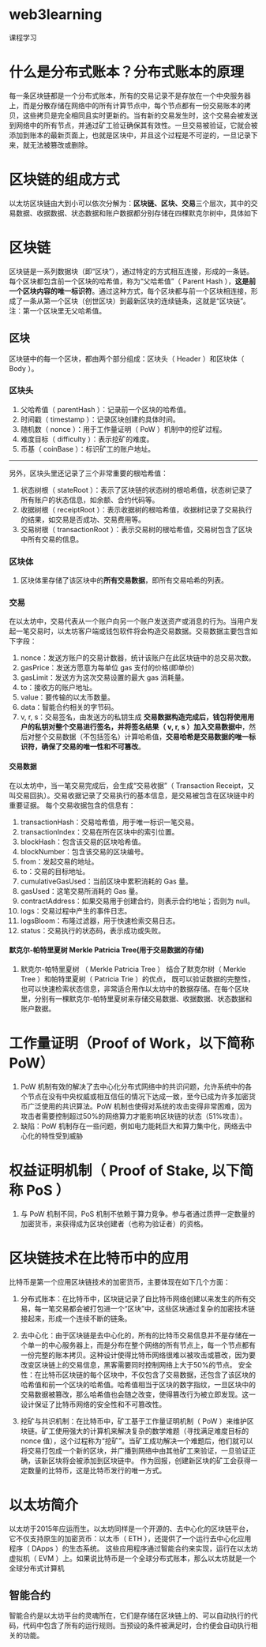 # web3learning
课程学习

# 什么是分布式账本？分布式账本的原理
每一条区块链都是一个分布式账本，所有的交易记录不是存放在一个中央服务器上，而是分散存储在网络中的所有计算节点中，每个节点都有一份交易账本的拷贝，这些拷贝是完全相同且实时更新的。当有新的交易发生时，这个交易会被发送到网络中的所有节点，并通过矿工验证确保其有效性。一旦交易被验证，它就会被添加到账本的最新页面上，也就是区块中，并且这个过程是不可逆的，一旦记录下来，就无法被篡改或删除。

# 区块链的组成方式
以太坊区块链由大到小可以依次分解为：**区块链、区块、交易**三个层次，其中的交易数据、收据数据、状态数据和账户数据都分别存储在四棵默克尔树中，具体如下

# 区块链
区块链是一系列数据块（即“区块”），通过特定的方式相互连接，形成的一条链。每个区块都包含前一个区块的哈希值，称为“父哈希值”（ Parent Hash ），**这是前一个区块内容的唯一标识符**。通过这种方式，每个区块都与前一个区块相连接，形成了一条从第一个区块（创世区块）到最新区块的连续链条，这就是“区块链”。注：第一个区块里无父哈希值。

## 区块
区块链中的每一个区块，都由两个部分组成：区块头（ Header ）和区块体（ Body ）。

### 区块头

1. 父哈希值（ parentHash ）：记录前一个区块的哈希值。
2. 时间戳（ timestamp ）：记录区块创建的具体时间。
3. 随机数（ nonce ）：用于工作量证明（ PoW ）机制中的挖矿过程。
4. 难度目标（ difficulty ）：表示挖矿的难度。
5. 币基（ coinBase ）：标识矿工的账户地址。
*********************************************
另外，区块头里还记录了三个非常重要的根哈希值：
1. 状态树根（ stateRoot ）：表示了区块链的状态树的根哈希值，状态树记录了所有账户的状态信息，如余额、合约代码等。
2. 收据树根（ receiptRoot ）：表示收据树的根哈希值，收据树记录了交易执行的结果，如交易是否成功、交易费用等。
3. 交易树根（ transactionRoot ）：表示交易树的根哈希值，交易树包含了区块中所有交易的信息。

### 区块体
1. 区块体里存储了该区块中的**所有交易数据**，即所有交易哈希的列表。

### 交易
在以太坊中，交易代表从一个账户向另一个账户发送资产或消息的行为。当用户发起一笔交易时，以太坊客户端或钱包软件将会构造交易数据。交易数据主要包含如下字段：
1. nonce：发送方账户的交易计数器，统计该账户在此区块链中的总交易次数。
2. gasPrice：发送方愿意为每单位 gas 支付的价格(即单价)
3. gasLimit：发送方为这次交易设置的最大 gas 消耗量。
4. to：接收方的账户地址。
5. value：要传输的以太币数量。
6. data：智能合约相关的字节码。
7. v, r, s：交易签名，由发送方的私钥生成
**交易数据构造完成后，钱包将使用用户的私钥对整个交易进行签名，并将签名结果（ v, r, s ）加入交易数据中**，然后对整个交易数据（不包括签名）计算哈希值，**交易哈希是交易数据的唯一标识符，确保了交易的唯一性和不可篡改**。

#### 交易数据
在以太坊中，当一笔交易完成后，会生成“交易收据”（ Transaction Receipt，又叫交易回执）。交易收据记录了交易执行的基本信息，是交易被包含在区块链中的重要证据。
每个交易收据包含的信息有：
1. transactionHash：交易哈希值，用于唯一标识一笔交易。
2. transactionIndex：交易在所在区块中的索引位置。
3. blockHash：包含该交易的区块哈希值。
4. blockNumber：包含该交易的区块编号。
5. from：发起交易的地址。
6. to：交易的目标地址。
7. cumulativeGasUsed：当前区块中累积消耗的 Gas 量。
8. gasUsed：这笔交易所消耗的 Gas 量。
9. contractAddress：如果交易用于创建合约，则表示合约地址；否则为 null。
10. logs：交易过程中产生的事件日志。
11. logsBloom：布隆过滤器，用于快速检索交易日志。
12. status：交易执行的状态码，表示成功或失败。

#### 默克尔-帕特里夏树 Merkle Patricia Tree(用于交易数据的存储)
1. 默克尔-帕特里夏树 （ Merkle Patricia Tree ） 结合了默克尔树（ Merkle Tree ）和帕特里夏树（ Patricia Trie ）的优点，
既可以验证数据的完整性，也可以快速检索状态信息，非常适合用作以太坊中的数据存储。在每个区块里，分别有一棵默克尔-帕特里夏树来存储交易数据、收据数据、状态数据和账户数据。

# 工作量证明（Proof of Work，以下简称 PoW）
1. PoW 机制有效的解决了去中心化分布式网络中的共识问题，允许系统中的各个节点在没有中央权威或相互信任的情况下达成一致，至今已成为许多加密货币广泛使用的共识算法。PoW 机制也使得对系统的攻击变得非常困难，因为攻击者需要控制超过50%的网络算力才能影响区块链的状态（51%攻击）。
2. 缺陷：PoW 机制存在一些问题，例如电力能耗巨大和算力集中化，网络去中心化的特性受到威胁
# 权益证明机制（ Proof of Stake, 以下简称 PoS ）
1. 与 PoW 机制不同，PoS 机制不依赖于算力竞争。参与者通过质押一定数量的加密货币，来获得成为区块创建者（也称为验证者）的资格。

# 区块链技术在比特币中的应用
比特币是第一个应用区块链技术的加密货币，主要体现在如下几个方面：

1.  分布式账本：在比特币中，区块链记录了自比特币网络创建以来发生的所有交易，每一笔交易都会被打包进一个“区块”中，这些区块通过复杂的加密技术链接起来，形成一个连续不断的链条。

2.  去中心化：由于区块链是去中心化的，所有的比特币交易信息并不是存储在一个单一的中心服务器上，而是分布在整个网络的所有节点上，每一个节点都有一份完整的账本拷贝。这种设计使得比特币网络很难以被攻击或篡改，因为要改变区块链上的交易信息，黑客需要同时控制网络上大于50%的节点。
安全性：在比特币区块链的每个区块中，不仅包含了交易数据，还包含了该区块的哈希值和前一个区块的哈希值。哈希值相当于区块的数字指纹，一旦区块中的交易数据被篡改，那么哈希值也会随之改变，使得篡改行为被立即发现。这一设计保证了比特币网络的安全性和不可篡改性。

3. 挖矿与共识机制：在比特币中，矿工基于工作量证明机制（ PoW ）来维护区块链。矿工使用强大的计算机来解决复杂的数学难题（寻找满足难度目标的 nonce 值），这个过程称为“挖矿”。当矿工成功解决一个难题后，他们就可以将交易打包成一个新的区块，并广播到网络中由其他矿工来验证，一旦验证正确，该新区块将会被添加到区块链中。
作为回报，创建新区块的矿工会获得一定数量的比特币，这是比特币发行的唯一方式。

# 以太坊简介
以太坊于2015年应运而生。以太坊同样是一个开源的、去中心化的区块链平台，它不仅支持原生的加密货币：以太币（ ETH ），还提供了一个运行去中心化应用程序（ DApps ）的生态系统。
这些应用程序通过智能合约来实现，运行在以太坊虚拟机（ EVM ）上。如果说比特币是一个全球分布式账本，那么以太坊就是一个全球分布式计算机
## 智能合约
智能合约是以太坊平台的灵魂所在，它们是存储在区块链上的、可以自动执行的代码，代码中包含了所有的运行规则。当预设的条件被满足时，合约便会自动执行相关的功能。




